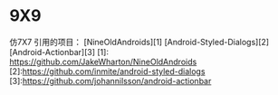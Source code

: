9X9
===

仿7X7
引用的项目：
[NineOldAndroids][1]
[Android-Styled-Dialogs][2]
[Android-Actionbar][3]
[1]: https://github.com/JakeWharton/NineOldAndroids
[2]:https://github.com/inmite/android-styled-dialogs
[3]:https://github.com/johannilsson/android-actionbar